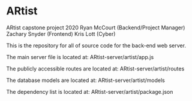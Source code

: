 # ARtist
ARtist capstone project 2020
Ryan McCourt (Backend/Project Manager)
Zachary Snyder (Frontend)
Kris Lott (Cyber)

This is the repository for all of source code for the back-end web server.

The main server file is located at: ARtist-server/artist/app.js

The publicly accessible routes are located at: ARtist-server/artist/routes

The database models are located at: ARtist-server/artist/models

The dependency list is located at: ARtist-server/artist/package.json
